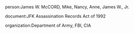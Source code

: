 person:James W. McCORD, Mike, Nancy, Anne, James W., Jr.

document:JFK Assassination Records Act of 1992

organization:Department of Army, FBI, CIA

